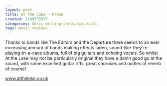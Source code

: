 ```yaml
---
layout: post
title: At The Lake - Promo
created: 1149735577
categories: Chris writing chrischinchilla
tags: music reviews
---
```


Thanks to bands like The Editors and the Departure there seems to an ever increasing amount of bands making effects laden, sound-like-they're-playing-in-a-cave albums, full of big guitars and echoing vocals. So whilst At the Lake may not be particularly original they have a damn good go at the sound, with some excellent guitar riffs, great choruses and oodles of reverb of course!

<a href='https://www.atthelake.co.uk' target='_blank'>www.atthelake.co.uk</a>
